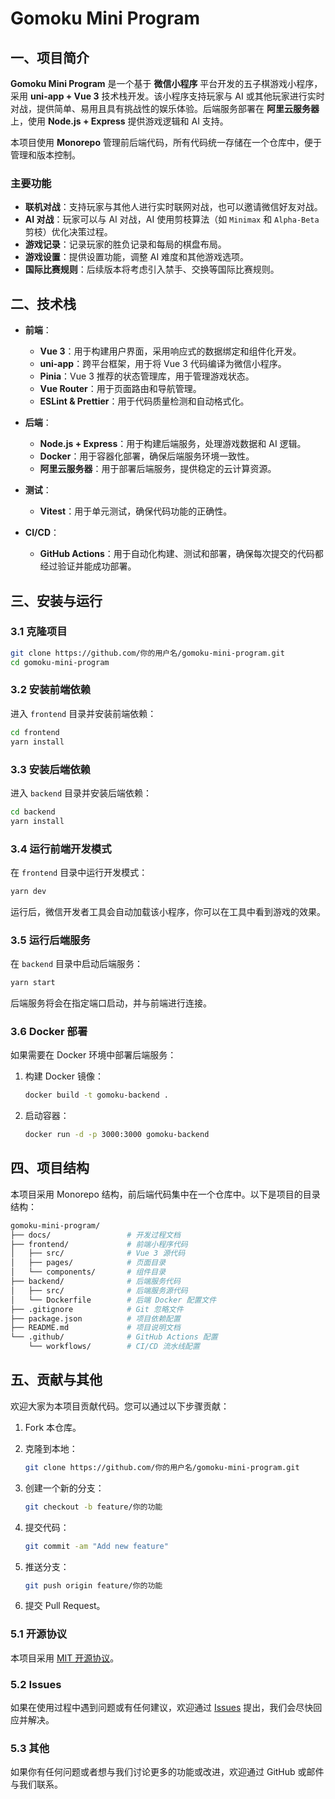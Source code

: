 # Gomoku Mini Program

## 一、项目简介

**Gomoku Mini Program** 是一个基于 **微信小程序** 平台开发的五子棋游戏小程序，采用 **uni-app + Vue 3** 技术栈开发。该小程序支持玩家与 AI 或其他玩家进行实时对战，提供简单、易用且具有挑战性的娱乐体验。后端服务部署在 **阿里云服务器** 上，使用 **Node.js + Express** 提供游戏逻辑和 AI 支持。

本项目使用 **Monorepo** 管理前后端代码，所有代码统一存储在一个仓库中，便于管理和版本控制。

### 主要功能

* **联机对战**：支持玩家与其他人进行实时联网对战，也可以邀请微信好友对战。
* **AI 对战**：玩家可以与 AI 对战，AI 使用剪枝算法（如 `Minimax` 和 `Alpha-Beta` 剪枝）优化决策过程。
* **游戏记录**：记录玩家的胜负记录和每局的棋盘布局。
* **游戏设置**：提供设置功能，调整 AI 难度和其他游戏选项。
* **国际比赛规则**：后续版本将考虑引入禁手、交换等国际比赛规则。

## 二、技术栈

* **前端**：

  * **Vue 3**：用于构建用户界面，采用响应式的数据绑定和组件化开发。
  * **uni-app**：跨平台框架，用于将 Vue 3 代码编译为微信小程序。
  * **Pinia**：Vue 3 推荐的状态管理库，用于管理游戏状态。
  * **Vue Router**：用于页面路由和导航管理。
  * **ESLint & Prettier**：用于代码质量检测和自动格式化。

* **后端**：

  * **Node.js + Express**：用于构建后端服务，处理游戏数据和 AI 逻辑。
  * **Docker**：用于容器化部署，确保后端服务环境一致性。
  * **阿里云服务器**：用于部署后端服务，提供稳定的云计算资源。

* **测试**：

  * **Vitest**：用于单元测试，确保代码功能的正确性。

* **CI/CD**：

  * **GitHub Actions**：用于自动化构建、测试和部署，确保每次提交的代码都经过验证并能成功部署。

## 三、安装与运行

### 3.1 克隆项目

```bash
git clone https://github.com/你的用户名/gomoku-mini-program.git
cd gomoku-mini-program
````

### 3.2 安装前端依赖

进入 `frontend` 目录并安装前端依赖：

```bash
cd frontend
yarn install
```

### 3.3 安装后端依赖

进入 `backend` 目录并安装后端依赖：

```bash
cd backend
yarn install
```

### 3.4 运行前端开发模式

在 `frontend` 目录中运行开发模式：

```bash
yarn dev
```

运行后，微信开发者工具会自动加载该小程序，你可以在工具中看到游戏的效果。

### 3.5 运行后端服务

在 `backend` 目录中启动后端服务：

```bash
yarn start
```

后端服务将会在指定端口启动，并与前端进行连接。

### 3.6 Docker 部署

如果需要在 Docker 环境中部署后端服务：

1. 构建 Docker 镜像：

   ```bash
   docker build -t gomoku-backend .
   ```

2. 启动容器：

   ```bash
   docker run -d -p 3000:3000 gomoku-backend
   ```

## 四、项目结构

本项目采用 Monorepo 结构，前后端代码集中在一个仓库中。以下是项目的目录结构：

```bash
gomoku-mini-program/
├── docs/                 # 开发过程文档
├── frontend/             # 前端小程序代码
│   ├── src/              # Vue 3 源代码
│   ├── pages/            # 页面目录
│   └── components/       # 组件目录
├── backend/              # 后端服务代码
│   ├── src/              # 后端服务源代码
│   └── Dockerfile        # 后端 Docker 配置文件
├── .gitignore            # Git 忽略文件
├── package.json          # 项目依赖配置
├── README.md             # 项目说明文档
└── .github/              # GitHub Actions 配置
    └── workflows/        # CI/CD 流水线配置
```

## 五、贡献与其他

欢迎大家为本项目贡献代码。您可以通过以下步骤贡献：

1. Fork 本仓库。

2. 克隆到本地：

   ```bash
   git clone https://github.com/你的用户名/gomoku-mini-program.git
   ```

3. 创建一个新的分支：

   ```bash
   git checkout -b feature/你的功能
   ```

4. 提交代码：

   ```bash
   git commit -am "Add new feature"
   ```

5. 推送分支：

   ```bash
   git push origin feature/你的功能
   ```

6. 提交 Pull Request。

### 5.1 开源协议

本项目采用 [MIT 开源协议](https://opensource.org/licenses/MIT)。

### 5.2 Issues

如果在使用过程中遇到问题或有任何建议，欢迎通过 [Issues](https://github.com/idevebi/gomoku-mini-program/issues) 提出，我们会尽快回应并解决。

### 5.3 其他

如果你有任何问题或者想与我们讨论更多的功能或改进，欢迎通过 GitHub 或邮件与我们联系。

